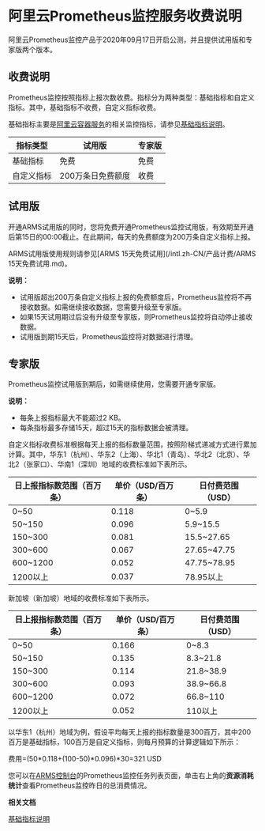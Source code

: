 # 阿里云Prometheus监控服务收费说明

阿里云Prometheus监控产品于2020年09月17日开启公测，并且提供试用版和专家版两个版本。

## 收费说明

Prometheus监控按照指标上报次数收费。指标分为两种类型：基础指标和自定义指标。其中，基础指标不收费，自定义指标收费。

基础指标主要是[阿里云容器服务](https://www.alibabacloud.com/zh/product/kubernetes)的相关监控指标，请参见[基础指标说明]()。

|指标类型|试用版|专家版|
|----|---|---|
|基础指标|免费|免费|
|自定义指标|200万条日免费额度|收费|

## 试用版

开通ARMS试用版的同时，您将免费开通Prometheus监控试用版，有效期至开通后第15日的00:00截止。在此期间，每天的免费额度为200万条自定义指标上报。

ARMS试用版使用规则请参见[ARMS 15天免费试用](/intl.zh-CN/产品计费/ARMS 15天免费试用.md)。

**说明：**

-   试用版超出200万条自定义指标上报的免费额度后，Prometheus监控将不再接收数据。如需继续接收数据，您需要升级至专家版。
-   如果15天试用期过后没有升级至专家版，则Prometheus监控将自动停止接收数据。
-   试用版到期15天后，Prometheus监控将对数据进行清理。

## 专家版

Prometheus监控试用版到期后，如需继续使用，您需要开通专家版。

**说明：**

-   每条上报指标最大不能超过2 KB。
-   每条指标最多存储15天，超过15天的指标数据会被清理。

自定义指标收费标准根据每天上报的指标数量范围，按照阶梯式递减方式进行累加计算。其中，华东1（杭州）、华东2（上海）、华北1（青岛）、华北2（北京）、华北2（张家口）、华南1（深圳）地域的收费标准如下表所示。

|日上报指标数范围（百万条）|单价（USD/百万条）|日付费范围（USD）|
|-------------|-----------|----------|
|0~50|0.118|0~5.9|
|50~150|0.096|5.9~15.5|
|150~300|0.081|15.5~27.65|
|300~600|0.067|27.65~47.75|
|600~1200|0.052|47.75~78.95|
|1200以上|0.037|78.95以上|

新加坡（新加坡）地域的收费标准如下表所示。

|日上报指标数范围（百万条）|单价（USD/百万条）|日付费范围（USD）|
|-------------|-----------|----------|
|0~50|0.166|0~8.3|
|50~150|0.135|8.3~21.8|
|150~300|0.114|21.8~38.9|
|300~600|0.093|38.9~66.8|
|600~1200|0.072|66.8~110|
|1200以上|0.052|110以上|

以华东1（杭州）地域为例，假设平均每天上报的指标数量是300百万，其中200百万是基础指标，100百万是自定义指标，则每月预算的计算逻辑如下所示：

费用=\(50\*0.118+\(100-50\)\*0.096\)\*30=321 USD

您可以在[ARMS控制台](https://arms-ap-southeast-1.console.aliyun.com/#/home)的Prometheus监控任务列表页面，单击右上角的**资源消耗统计**查看Prometheus监控昨日的总消费情况。

**相关文档**  


[基础指标说明]()


